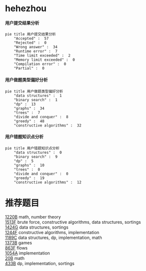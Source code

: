 # hehezhou

<!-- tabs:start -->



#### **用户提交结果分析**

```mermaid
pie title 用户提交结果分析
    "Accepted" :  57
    "Rejected" :  0
    "Wrong answer" :  34
    "Runtime error" :  7
    "Time limit exceeded" :  2
    "Memory limit exceeded" :  0
    "Compilation error" :  0
    "Partial" :  0
```

#### **用户做题类型偏好分析**

```mermaid
pie title 用户做题类型偏好分析
    "data structures" :  1
    "binary search" :  1
    "dp" :  13
    "graphs" :  34
    "trees" :  7
    "divide and conquer" :  8
    "greedy" :  48
    "constructive algorithms" :  32
```
#### **用户错题知识点分析**

```mermaid
pie title 用户错题知识点分析
    "data structures" :  0
    "binary search" :  9
    "dp" :  5
    "graphs" :  10
    "trees" :  0
    "divide and conquer" :  0
    "greedy" :  19
    "constructive algorithms" :  12
```



<!-- tabs:end -->
# 推荐题目
[1220B](https://codeforces.com/contest/1220/problem/B)		math,
                        number theory		  
[1513F](https://codeforces.com/contest/1513/problem/F)		brute force,
                        constructive algorithms,
                        data structures,
                        sortings		  
[1424G](https://codeforces.com/contest/1424/problem/G)		data structures,
                        sortings		  
[1244F](https://codeforces.com/contest/1244/problem/F)		constructive algorithms,
                        implementation		  
[1189C](https://codeforces.com/contest/1189/problem/C)		data structures,
                        dp,
                        implementation,
                        math		  
[1373B](https://codeforces.com/contest/1373/problem/B)		games		  
[863F](https://codeforces.com/contest/863/problem/F)		flows		  
[1054A](https://codeforces.com/contest/1054/problem/A)		implementation		  
[20B](https://codeforces.com/contest/20/problem/B)		math		  
[433B](https://codeforces.com/contest/433/problem/B)		dp,
                        implementation,
                        sortings		  
